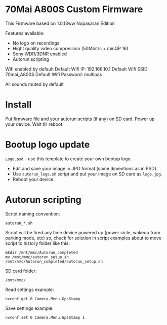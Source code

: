 # 70Mai A800S Custom Firmware
This Firmware based on 1.0.13ww Nopasaran Edition

Features available:

- No logo on recordings
- Hight quality video compression (50Mbit/s + minQP 16)
- Sony WDR/3DNR enabled
- Autorun scripting

Wifi enabled by default
Default Wifi IP: 192.168.10.1
Default Wifi SSID: 70mai_A800S
Default Wifi Password: multipas

All sounds muted by default

# Install

Put firmware file and your autorun scripts (if any) on SD card.
Power up your device.
Wait till reboot.

# Bootup logo update

`Logo.psd` - use this template to create your own bootup logo.

- Edit and save your image in JPG format (same dimentions as in PSD).
- Use `autorun_logo.sh` script and put your image on SD card as `logo.jpg`.
- Reboot your device.

# Autorun scripting

Script naming convention:

`autorun_*.sh`

Script will be fired any time device powered up (power cicle, wakeup from parking mode, etc) so, check for solution in script examples about to move script to history folder like this:

```
mkdir /mnt/mmc/Autorun_completed
mv /mnt/mmc/autorun_setup.sh /mnt/mmc/Autorun_completed/autorun_setup.sh
```

SD card folder:

`/mnt/mmc/`

Read settings example:

`nvconf get 0 Camera.Menu.GpsStamp`

Save settings example:

`nvconf set 0 Camera.Menu.GpsStamp 1`